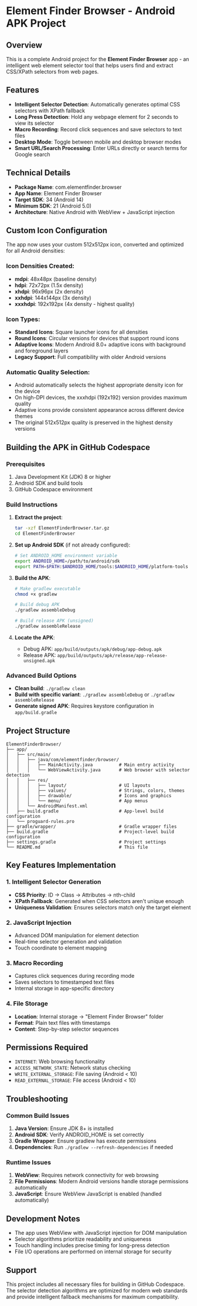 # Element Finder Browser - Android APK Project

## Overview
This is a complete Android project for the **Element Finder Browser** app - an intelligent web element selector tool that helps users find and extract CSS/XPath selectors from web pages.

## Features
- **Intelligent Selector Detection**: Automatically generates optimal CSS selectors with XPath fallback
- **Long Press Detection**: Hold any webpage element for 2 seconds to view its selector
- **Macro Recording**: Record click sequences and save selectors to text files
- **Desktop Mode**: Toggle between mobile and desktop browser modes
- **Smart URL/Search Processing**: Enter URLs directly or search terms for Google search

## Technical Details
- **Package Name**: com.elementfinder.browser
- **App Name**: Element Finder Browser
- **Target SDK**: 34 (Android 14)
- **Minimum SDK**: 21 (Android 5.0)
- **Architecture**: Native Android with WebView + JavaScript injection

## Custom Icon Configuration

The app now uses your custom 512x512px icon, converted and optimized for all Android densities:

### Icon Densities Created:
- **mdpi**: 48x48px (baseline density)
- **hdpi**: 72x72px (1.5x density) 
- **xhdpi**: 96x96px (2x density)
- **xxhdpi**: 144x144px (3x density)
- **xxxhdpi**: 192x192px (4x density - highest quality)

### Icon Types:
- **Standard Icons**: Square launcher icons for all densities
- **Round Icons**: Circular versions for devices that support round icons
- **Adaptive Icons**: Modern Android 8.0+ adaptive icons with background and foreground layers
- **Legacy Support**: Full compatibility with older Android versions

### Automatic Quality Selection:
- Android automatically selects the highest appropriate density icon for the device
- On high-DPI devices, the xxxhdpi (192x192) version provides maximum quality
- Adaptive icons provide consistent appearance across different device themes
- The original 512x512px quality is preserved in the highest density versions

## Building the APK in GitHub Codespace

### Prerequisites
1. Java Development Kit (JDK) 8 or higher
2. Android SDK and build tools
3. GitHub Codespace environment

### Build Instructions

1. **Extract the project**:
   ```bash
   tar -xzf ElementFinderBrowser.tar.gz
   cd ElementFinderBrowser
   ```

2. **Set up Android SDK** (if not already configured):
   ```bash
   # Set ANDROID_HOME environment variable
   export ANDROID_HOME=/path/to/android/sdk
   export PATH=$PATH:$ANDROID_HOME/tools:$ANDROID_HOME/platform-tools
   ```

3. **Build the APK**:
   ```bash
   # Make gradlew executable
   chmod +x gradlew
   
   # Build debug APK
   ./gradlew assembleDebug
   
   # Build release APK (unsigned)
   ./gradlew assembleRelease
   ```

4. **Locate the APK**:
   - Debug APK: `app/build/outputs/apk/debug/app-debug.apk`
   - Release APK: `app/build/outputs/apk/release/app-release-unsigned.apk`

### Advanced Build Options

- **Clean build**: `./gradlew clean`
- **Build with specific variant**: `./gradlew assembleDebug` or `./gradlew assembleRelease`
- **Generate signed APK**: Requires keystore configuration in `app/build.gradle`

## Project Structure
```
ElementFinderBrowser/
├── app/
│   ├── src/main/
│   │   ├── java/com/elementfinder/browser/
│   │   │   ├── MainActivity.java          # Main entry activity
│   │   │   └── WebViewActivity.java       # Web browser with selector detection
│   │   ├── res/
│   │   │   ├── layout/                    # UI layouts
│   │   │   ├── values/                    # Strings, colors, themes
│   │   │   ├── drawable/                  # Icons and graphics
│   │   │   └── menu/                      # App menus
│   │   └── AndroidManifest.xml
│   ├── build.gradle                       # App-level build configuration
│   └── proguard-rules.pro
├── gradle/wrapper/                        # Gradle wrapper files
├── build.gradle                           # Project-level build configuration
├── settings.gradle                        # Project settings
└── README.md                              # This file
```

## Key Features Implementation

### 1. Intelligent Selector Generation
- **CSS Priority**: ID → Class → Attributes → nth-child
- **XPath Fallback**: Generated when CSS selectors aren't unique enough
- **Uniqueness Validation**: Ensures selectors match only the target element

### 2. JavaScript Injection
- Advanced DOM manipulation for element detection
- Real-time selector generation and validation
- Touch coordinate to element mapping

### 3. Macro Recording
- Captures click sequences during recording mode
- Saves selectors to timestamped text files
- Internal storage in app-specific directory

### 4. File Storage
- **Location**: Internal storage → "Element Finder Browser" folder
- **Format**: Plain text files with timestamps
- **Content**: Step-by-step selector sequences

## Permissions Required
- `INTERNET`: Web browsing functionality
- `ACCESS_NETWORK_STATE`: Network status checking
- `WRITE_EXTERNAL_STORAGE`: File saving (Android < 10)
- `READ_EXTERNAL_STORAGE`: File access (Android < 10)

## Troubleshooting

### Common Build Issues
1. **Java Version**: Ensure JDK 8+ is installed
2. **Android SDK**: Verify ANDROID_HOME is set correctly
3. **Gradle Wrapper**: Ensure gradlew has execute permissions
4. **Dependencies**: Run `./gradlew --refresh-dependencies` if needed

### Runtime Issues
1. **WebView**: Requires network connectivity for web browsing
2. **File Permissions**: Modern Android versions handle storage permissions automatically
3. **JavaScript**: Ensure WebView JavaScript is enabled (handled automatically)

## Development Notes
- The app uses WebView with JavaScript injection for DOM manipulation
- Selector algorithms prioritize readability and uniqueness
- Touch handling includes precise timing for long-press detection
- File I/O operations are performed on internal storage for security

## Support
This project includes all necessary files for building in GitHub Codespace. The selector detection algorithms are optimized for modern web standards and provide intelligent fallback mechanisms for maximum compatibility.